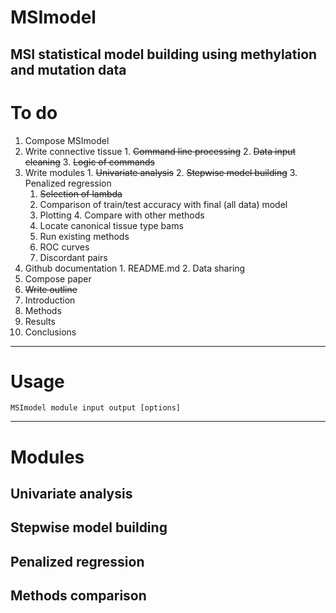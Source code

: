 # MSImodel
MSI statistical model building using methylation and mutation data
---
# To do
1. Compose MSImodel
  1. Write connective tissue
    1. ~~Command line processing~~
    2. ~~Data input cleaning~~
    3. ~~Logic of commands~~
  2. Write modules
    1. ~~Univariate analysis~~
    2. ~~Stepwise model building~~
    3. Penalized regression
      1. ~~Selection of lambda~~
      2. Comparison of train/test accuracy with final (all data) model
      3. Plotting 
    4. Compare with other methods
      1. Locate canonical tissue type bams
      2. Run existing methods
      3. ROC curves
      4. Discordant pairs
  3. Github documentation
    1. README.md
    2. Data sharing
2. Compose paper
  1. ~~Write outline~~
  2. Introduction
  3. Methods
  4. Results
  5. Conclusions

---
# Usage
```
MSImodel module input output [options]
```
---
# Modules
## Univariate analysis
## Stepwise model building
## Penalized regression
## Methods comparison
